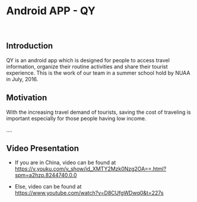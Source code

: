 # Android APP - QY
<br/>

Introduction
------------

QY is an android app which is designed for people to access travel information, organize their routine activities and share their tourist experience. This is the work of our team in a summer school hold by NUAA in July, 2016.

Motivation
----------
With the increasing travel demand of tourists, saving the cost of traveling is important especially for those people having low income.

....

Video Presentation
------------------

* If you are in China, video can be found at <br/>
https://v.youku.com/v_show/id_XMTY2Mzk0Nzg2OA==.html?spm=a2hzp.8244740.0.0

* Else, video can be found at <br/>
https://www.youtube.com/watch?v=D8CUfgWDwq0&t=227s

